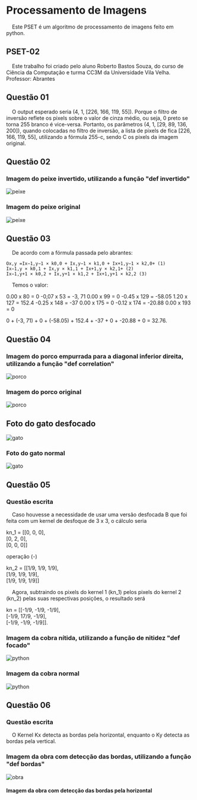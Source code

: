# Processamento de Imagens
&nbsp; &nbsp; Este PSET é um algoritmo de processamento de imagens feito em python.

## PSET-02
&nbsp; &nbsp; Este trabalho foi criado pelo aluno Roberto Bastos Souza, do curso de Ciência da Computação e turma CC3M da Universidade Vila Velha.
Professor: Abrantes

## Questão 01
&nbsp; &nbsp; O output esperado seria (4, 1, [226, 166, 119, 55]). Porque o filtro de inversão reflete os pixels sobre o valor de cinza médio, ou seja, 0 preto se torna 255 branco é vice-versa. Portanto, os parâmetros (4, 1, [29, 89, 136, 200]), quando colocadas no filtro de inversão, a lista de pixels de fica [226, 166, 119, 55], utilizando a fórmula 255-c, sendo C os pixels da imagem original.

## Questão 02
### Imagem do peixe invertido, utilizando a função "def invertido"
![peixe](https://user-images.githubusercontent.com/103335050/188286813-f38ab579-f87b-4120-907f-c4a5268588e7.png)
### Imagem do peixe original
![peixe](https://user-images.githubusercontent.com/103335050/188497482-4fe5a3de-5b33-4612-8fda-0c8426a9bf27.png)

## Questão 03
&nbsp; &nbsp; De acordo com a fórmula passada pelo abrantes:

    Ox,y =Ix−1,y−1 × k0,0 + Ix,y−1 × k1,0 + Ix+1,y−1 × k2,0+ (1) 
    Ix−1,y × k0,1 + Ix,y × k1,1 + Ix+1,y × k2,1+ (2) 
    Ix−1,y+1 × k0,2 + Ix,y+1 × k1,2 + Ix+1,y+1 × k2,2 (3)

&nbsp; &nbsp; Temos o valor:

0.00 x 80 = 0
-0,07 x 53 = -3, 71
0.00 x 99 = 0
-0.45 x 129 = -58.05
1.20 x 127 = 152.4
-0.25 x 148 = -37
0.00 x 175 = 0
-0.12 x 174 = -20.88
0.00 x 193 = 0

0 + (-3, 71) + 0 + (-58.05) + 152.4 + -37 + 0 + -20.88 + 0 = 32.76.

## Questão 04
### Imagem do porco empurrada para a diagonal inferior direita, utilizando a função "def correlation"
![porco](https://user-images.githubusercontent.com/103335050/188286769-4a112d5d-97f6-48b1-96e0-6e77da612572.png)
### Imagem do porco original
![porco](https://user-images.githubusercontent.com/103335050/188497580-90e691a4-17d5-463e-88cf-0a1a4652168a.png)

## Foto do gato desfocado
![gato](https://user-images.githubusercontent.com/103335050/188286781-42256b28-41a7-45db-8ebe-123f56fdb83c.png)
### Foto do gato normal
![gato](https://user-images.githubusercontent.com/103335050/188497636-5d323ee5-aae6-4f03-bea1-9f392e196234.png)

## Questão 05
### Questão escrita
&nbsp; &nbsp; Caso houvesse a necessidade de usar uma versão desfocada B que foi feita com um kernel de desfoque de 3 x 3, o cálculo seria

kn_1 = [[0, 0, 0],  
	      [0, 2, 0],  
	      [0, 0, 0]]
        
operação (-)
        
kn_2 = [[1/9, 1/9, 1/9],  
	      [1/9, 1/9, 1/9],  
	      [1/9, 1/9, 1/9]]
	           
&nbsp; &nbsp; Agora, subtraindo os pixels do kernel 1 (kn_1) pelos pixels do kernel 2 (kn_2) pelas suas respectivas posições, o resultado será 
 
 kn = [[-1/9, -1/9, -1/9],  
        [-1/9, 17/9, -1/9],  
        [-1/9, -1/9, -1/9]].
### Imagem da cobra nítida, utilizando a função de nitidez "def focado"
![python](https://user-images.githubusercontent.com/103335050/188286787-0c23e1b5-4ac2-48a4-8f03-492b4a458838.png)
### Imagem da cobra normal
![python](https://user-images.githubusercontent.com/103335050/188497659-00c9082b-5808-42ac-a50b-3d63800dc4a6.png)
## Questão 06
### Questão escrita
&nbsp; &nbsp; O Kernel Kx detecta as bordas pela horizontal, enquanto o Ky detecta as bordas pela vertical.

### Imagem da obra com detecção das bordas, utilizando a função "def bordas"
![obra](https://user-images.githubusercontent.com/103335050/188286817-7d03e458-4bdf-4abd-9ebb-cb6d26789506.png)

#### Imagem da obra com detecção das bordas pela horizontal 

